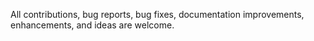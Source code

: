 
 All contributions, bug reports, bug fixes, documentation improvements, enhancements, and ideas are welcome.
